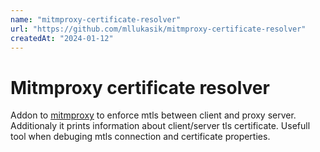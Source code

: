 ```yaml
---
name: "mitmproxy-certificate-resolver"
url: "https://github.com/mllukasik/mitmproxy-certificate-resolver"
createdAt: "2024-01-12"
---
```

# Mitmproxy certificate resolver

Addon to [mitmproxy](https://github.com/mitmproxy/mitmproxy) to enforce mtls between client and proxy server. Additionaly it prints information about client/server tls certificate. Usefull tool when debuging mtls connection and certificate properties.